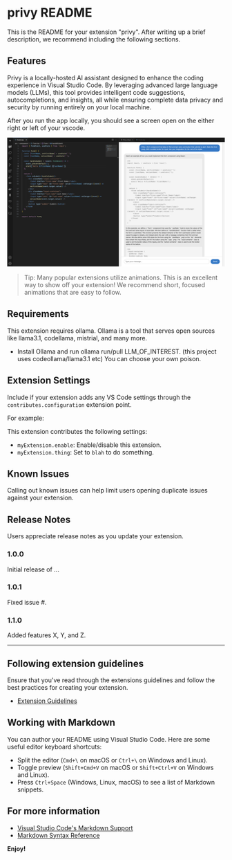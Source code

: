 # privy README

This is the README for your extension "privy". After writing up a brief description, we recommend including the following sections.

## Features

Privy is a locally-hosted AI assistant designed to enhance the coding experience in Visual Studio Code. By leveraging advanced large language models (LLMs), this tool provides intelligent code suggestions, autocompletions, and insights, all while ensuring complete data privacy and security by running entirely on your local machine.

After you run the app locally, you should see a screen open on the either right or left of your vscode.

![Project screenshot](images/privvy.png)

> Tip: Many popular extensions utilize animations. This is an excellent way to show off your extension! We recommend short, focused animations that are easy to follow.

## Requirements

This extension requires ollama. Ollama is a tool that serves open sources like llama3.1, codellama, mistrial, and many more. 

- Install Ollama and run ollama run/pull LLM_OF_INTEREST. (this project uses codeollama/llama3.1 etc) You can choose your own poison.

## Extension Settings

Include if your extension adds any VS Code settings through the `contributes.configuration` extension point.

For example:

This extension contributes the following settings:

* `myExtension.enable`: Enable/disable this extension.
* `myExtension.thing`: Set to `blah` to do something.

## Known Issues

Calling out known issues can help limit users opening duplicate issues against your extension.

## Release Notes

Users appreciate release notes as you update your extension.

### 1.0.0

Initial release of ...

### 1.0.1

Fixed issue #.

### 1.1.0

Added features X, Y, and Z.

---

## Following extension guidelines

Ensure that you've read through the extensions guidelines and follow the best practices for creating your extension.

* [Extension Guidelines](https://code.visualstudio.com/api/references/extension-guidelines)

## Working with Markdown

You can author your README using Visual Studio Code. Here are some useful editor keyboard shortcuts:

* Split the editor (`Cmd+\` on macOS or `Ctrl+\` on Windows and Linux).
* Toggle preview (`Shift+Cmd+V` on macOS or `Shift+Ctrl+V` on Windows and Linux).
* Press `Ctrl+Space` (Windows, Linux, macOS) to see a list of Markdown snippets.

## For more information

* [Visual Studio Code's Markdown Support](http://code.visualstudio.com/docs/languages/markdown)
* [Markdown Syntax Reference](https://help.github.com/articles/markdown-basics/)

**Enjoy!**
